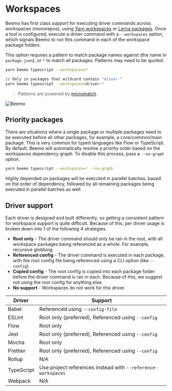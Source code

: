 # Workspaces

Beemo has first class support for executing driver commands across workspaces (monorepos), using
[Yarn workspaces](https://yarnpkg.com/lang/en/docs/workspaces/) or
[Lerna packages](https://github.com/lerna/lerna). Once a tool is configured, execute a driver
command with a `--workspaces` option, which signals Beemo to run this command in each of the
workspace package folders.

This option requires a pattern to match package names against (the name in `package.json`), or `*`
to match all packages. Patterns may need to be quoted.

```bash
yarn beemo typescript --workspaces=*

// Only in packages that wildcard contain "driver-"
yarn beemo typescript --workspaces=driver-*
```

> Patterns are powered by [micromatch](https://github.com/micromatch/micromatch).

![Beemo](https://raw.githubusercontent.com/beemojs/beemo/master/docs/img/workspaces.gif)

## Priority packages

There are situations where a single package or multiple packages need to be executed before all
other packages, for example, a core/common/main package. This is very common for typed languages
like Flow or TypeScript. By default, Beemo will automatically resolve a priority order based on the
workspaces dependency graph. To disable this process, pass a `--no-graph` option.

```bash
yarn beemo typescript --workspaces=* --no-graph
```

Highly depended on packages will be executed in parallel batches, based on the order of dependency,
followed by all remaining packages being executed in parallel batches as well.

## Driver support

Each driver is designed and built differently, so getting a consistent pattern for workspace support
is quite difficult. Because of this, per driver usage is broken down into 1 of the following 4
strategies.

- **Root only** - The driver command should only be ran in the root, with all workspace packages
  being referenced as a whole. For example, recursive globbing.
- **Referenced config** - The driver command is executed in each package, with the root config file
  being referenced using a CLI option (like `--config`).
- **Copied config** - The root config is copied into each package folder before the driver command
  is ran in each. Because of this, we suggest not using the root config for anything else.
- **No support** - Workspaces do not work for this driver.

| Driver     | Support                                                      |
| ---------- | ------------------------------------------------------------ |
| Babel      | Referenced using `--config-file`                             |
| ESLint     | Root only (preferred), Referenced using `--config`           |
| Flow       | Root only                                                    |
| Jest       | Root only (preferred), Referenced using `--config`           |
| Mocha      | Root only                                                    |
| Prettier   | Root only (preferred), Referenced using `--config`           |
| Rollup     | N/A                                                          |
| TypeScript | Use project references instead with `--reference-workspaces` |
| Webpack    | N/A                                                          |
